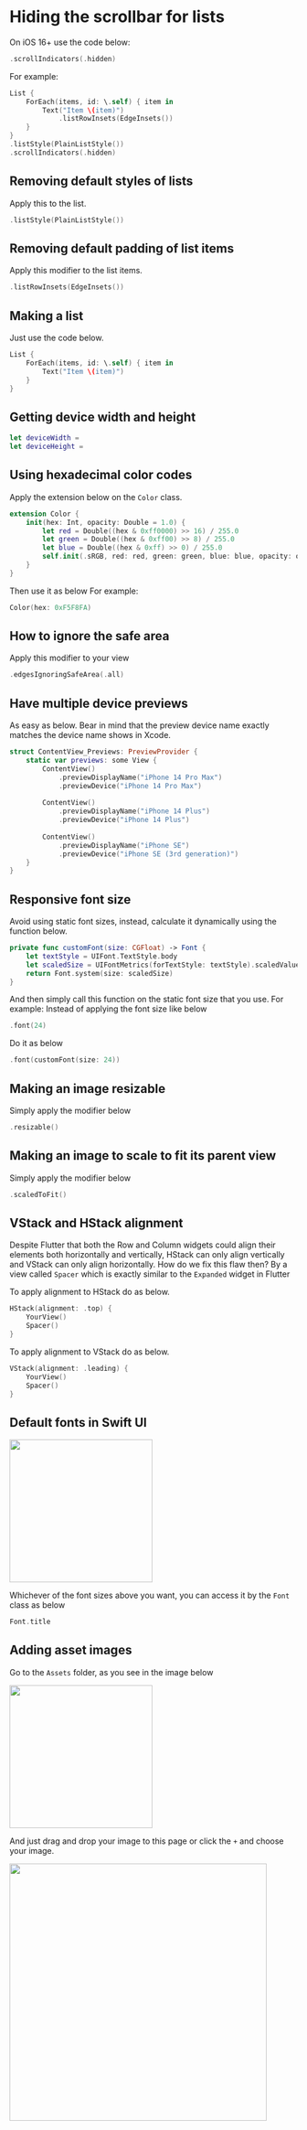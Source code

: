 # Hiding the scrollbar for lists
On iOS 16+ use the code below:

```swift
.scrollIndicators(.hidden)
```
For example:

```swift
List {
    ForEach(items, id: \.self) { item in
        Text("Item \(item)")
            .listRowInsets(EdgeInsets())
    }
}
.listStyle(PlainListStyle())
.scrollIndicators(.hidden)
```

## Removing default styles of lists

Apply this to the list.
```swift
.listStyle(PlainListStyle())
```

## Removing default padding of list items

Apply this modifier to the list items.
```swift
.listRowInsets(EdgeInsets())
```
## Making a list 
Just use the code below.

```swift
List {
    ForEach(items, id: \.self) { item in
        Text("Item \(item)")
    }
}
```

## Getting device width and height
```swift
let deviceWidth = 
let deviceHeight = 
```

## Using hexadecimal color codes
Apply the extension below on the <code>Color</code>
class.
```swift
extension Color {
    init(hex: Int, opacity: Double = 1.0) {
        let red = Double((hex & 0xff0000) >> 16) / 255.0
        let green = Double((hex & 0xff00) >> 8) / 255.0
        let blue = Double((hex & 0xff) >> 0) / 255.0
        self.init(.sRGB, red: red, green: green, blue: blue, opacity: opacity)
    }
}
```

Then use it as below
For example:

```swift
Color(hex: 0xF5F8FA)
```

## How to ignore the safe area
Apply this modifier to your view

```swift
.edgesIgnoringSafeArea(.all)
```

## Have multiple device previews

As easy as below. Bear in mind that the preview device
name exactly matches the device name shows in Xcode.

```swift
struct ContentView_Previews: PreviewProvider {
    static var previews: some View {
        ContentView()
            .previewDisplayName("iPhone 14 Pro Max")
            .previewDevice("iPhone 14 Pro Max")
        
        ContentView()
            .previewDisplayName("iPhone 14 Plus")
            .previewDevice("iPhone 14 Plus")
        
        ContentView()
            .previewDisplayName("iPhone SE")
            .previewDevice("iPhone SE (3rd generation)")
    }
}
```

## Responsive font size

Avoid using static font sizes, instead, calculate it dynamically using the function below.

```swift
private func customFont(size: CGFloat) -> Font {
    let textStyle = UIFont.TextStyle.body
    let scaledSize = UIFontMetrics(forTextStyle: textStyle).scaledValue(for: size)
    return Font.system(size: scaledSize)
}
```
And then simply call this function on the static font size that you use.
For example:
Instead of applying the font size like below

```swift
.font(24)
```
Do it as below

```swift
.font(customFont(size: 24))
```

## Making an image resizable

Simply apply the modifier below

```swift
.resizable()
```

## Making an image to scale to fit its parent view


Simply apply the modifier below

```swift
.scaledToFit()
```

## VStack and HStack alignment 

Despite Flutter that both the Row and Column widgets
could align their elements both horizontally and vertically, HStack can only align vertically 
and VStack can only align horizontally. How do we fix this flaw then?
By a view called <code>Spacer</code> which is exactly similar to the <code>Expanded</code>
widget in Flutter

To apply alignment to HStack
do as below.

```swift
HStack(alignment: .top) {
    YourView()
    Spacer()
}
```
To apply alignment to VStack
do as below.

```swift
VStack(alignment: .leading) {
    YourView()
    Spacer()
}
```

## Default fonts in Swift UI
<img src="assets/default_fonts.png" width="250"/>

Whichever of the font sizes above you want, you can 
access it by the <code>Font</code> class as below

```swift
Font.title
```

## Adding asset images 

Go to the <code>Assets</code> folder, as you see in the image below

<img src="assets/asset_image.png" width="250"/>

And just drag and drop your image to this page or click the <code>+</code> and choose your image.

<img src="assets/asset_page.png" width="450"/>